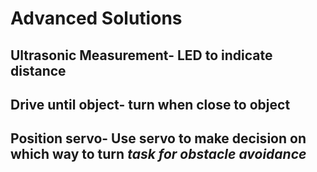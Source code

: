# Advanced Solutions


## Ultrasonic Measurement- LED to indicate distance


## Drive until object- turn when close to object


## Position servo- Use servo to make decision on which way to turn *task for obstacle avoidance*

